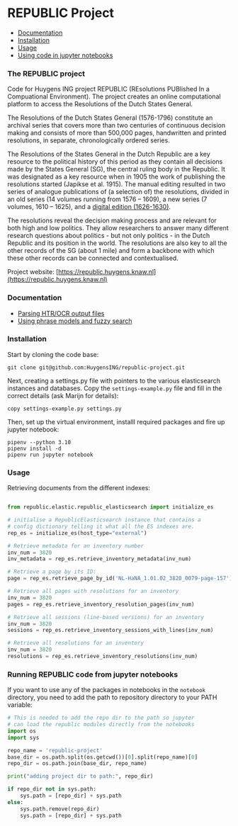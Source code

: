 # REPUBLIC Project

- [Documentation](#documentation)
- [Installation](#installation)
- [Usage](#usage)
- [Using code in jupyter notebooks](#running-republic-code-from-jupyter-notebooks)


### The REPUBLIC project

Code for Huygens ING project REPUBLIC (REsolutions PUBlished In a Compuational Environment). The project creates an online computational platform to access the Resolutions of the Dutch States General.

The Resolutions of the Dutch States General (1576-1796) constitute an archival series that covers more than two centuries of continuous decision making and consists of more than 500,000 pages, handwritten and printed resolutions, in separate, chronologically ordered series.

The Resolutions of the States General in the Dutch Republic are a key resource to the political history of this period as they contain all decisions made by the States General (SG), the central ruling body in the Republic. It was designated as a key resource when in 1905 the work of publishing the resolutions started (Japikse et al. 1915). The manual editing resulted in two series of analogue publications of (a selection of) the resolutions, divided in an old series (14 volumes running from 1576 – 1609), a new series (7 volumes, 1610 – 1625), and a [digital edition (1626-1630)](http://resources.huygens.knaw.nl/retroboeken/statengeneraal).

The resolutions reveal the decision making process and are relevant for both high and low politics. They allow researchers to answer many different research questions about politics - but not only politics - in the Dutch Republic and its position in the world. The resolutions are also key to all the other records of the SG (about 1 mile) and form a backbone with which these other records can be connected and contextualised.

Project website: [https://republic.huygens.knaw.nl](https://republic.huygens.knaw.nl)

### Documentation

- [Parsing HTR/OCR output files](./docs/pagexml_scans.md)
- [Using phrase models and fuzzy search](./docs/phrase_models.md)


### Installation

Start by cloning the code base:
```shell
git clone git@github.com:HuygensING/republic-project.git
```

Next, creating a settings.py file with pointers to the various elasticsearch instances and databases. Copy the `settings-example.py` file and fill in the correct details (ask Marijn for details):
```shell
copy settings-example.py settings.py
```

Then, set up the virtual environment, installl required packages and fire up jupyter notebook:
```shell
pipenv --python 3.10
pipenv install -d
pipenv run jupyter notebook
```


### Usage

Retrieving documents from the different indexes:

```python

from republic.elastic.republic_elasticsearch import initialize_es

# initialise a RepublicElasticsearch instance that contains a
# config dictionary telling it what all the ES indexes are.
rep_es = initialize_es(host_type="external")

# Retrieve metadata for an inventory number
inv_num = 3820
inv_metadata = rep_es.retrieve_inventory_metadata(inv_num)

# Retrieve a page by its ID:
page = rep_es.retrieve_page_by_id('NL-HaNA_1.01.02_3820_0079-page-157')

# Retrieve all pages with resolutions for an inventory
inv_num = 3820
pages = rep_es.retrieve_inventory_resolution_pages(inv_num)

# Retrieve all sessions (line-based versions) for an inventory
inv_num = 3820
sessions = rep_es.retrieve_inventory_sessions_with_lines(inv_num)

# Retrieve all resolutions for an inventory
inv_num = 3820
resolutions = rep_es.retrieve_inventory_resolutions(inv_num)


```

### Running REPUBLIC code from jupyter notebooks

If you want to use any of the packages in notebooks in the `notebook` directory, you need to add the path to repository directory to your PATH variable:
```python
# This is needed to add the repo dir to the path so jupyter
# can load the republic modules directly from the notebooks
import os
import sys

repo_name = 'republic-project'
base_dir = os.path.split(os.getcwd())[0].split(repo_name)[0]
repo_dir = os.path.join(base_dir, repo_name)

print("adding project dir to path:", repo_dir)

if repo_dir not in sys.path:
    sys.path = [repo_dir] + sys.path
else:
    sys.path.remove(repo_dir)
    sys.path = [repo_dir] + sys.path
    

```